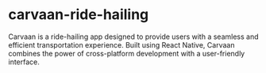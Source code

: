 # carvaan-ride-hailing
Carvaan is a ride-hailing app designed to provide users with a seamless and efficient transportation experience. Built using React Native, Carvaan combines the power of cross-platform development with a user-friendly interface.
